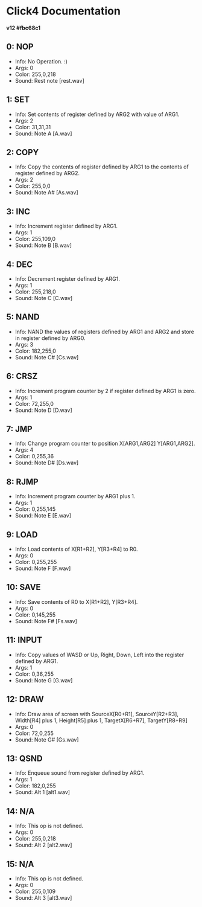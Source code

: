 # Click4 Documentation

__v12 #fbc68c1__

## 0: NOP

* Info: No Operation. :)
* Args: 0
* Color: 255,0,218
* Sound: Rest note [rest.wav]

## 1: SET

* Info: Set contents of register defined by ARG2 with value of ARG1.
* Args: 2
* Color: 31,31,31
* Sound: Note A [A.wav]

## 2: COPY

* Info: Copy the contents of register defined by ARG1 to the contents of register defined by ARG2.
* Args: 2
* Color: 255,0,0
* Sound: Note A# [As.wav]

## 3: INC

* Info: Increment register defined by ARG1.
* Args: 1
* Color: 255,109,0
* Sound: Note B [B.wav]

## 4: DEC

* Info: Decrement register defined by ARG1.
* Args: 1
* Color: 255,218,0
* Sound: Note C [C.wav]

## 5: NAND

* Info: NAND the values of registers defined by ARG1 and ARG2 and store in register defined by ARG0.
* Args: 3
* Color: 182,255,0
* Sound: Note C# [Cs.wav]

## 6: CRSZ

* Info: Increment program counter by 2 if register defined by ARG1 is zero.
* Args: 1
* Color: 72,255,0
* Sound: Note D [D.wav]

## 7: JMP

* Info: Change program counter to position X[ARG1,ARG2] Y[ARG1,ARG2].
* Args: 4
* Color: 0,255,36
* Sound: Note D# [Ds.wav]

## 8: RJMP

* Info: Increment program counter by ARG1 plus 1.
* Args: 1
* Color: 0,255,145
* Sound: Note E [E.wav]

## 9: LOAD

* Info: Load contents of X[R1+R2], Y[R3+R4] to R0.
* Args: 0
* Color: 0,255,255
* Sound: Note F [F.wav]

## 10: SAVE

* Info: Save contents of R0 to X[R1+R2], Y[R3+R4].
* Args: 0
* Color: 0,145,255
* Sound: Note F# [Fs.wav]

## 11: INPUT

* Info: Copy values of WASD or Up, Right, Down, Left into the register defined by ARG1.
* Args: 1
* Color: 0,36,255
* Sound: Note G [G.wav]

## 12: DRAW

* Info: Draw area of screen with SourceX[R0+R1], SourceY[R2+R3], Width[R4] plus 1, Height[R5] plus 1, TargetX[R6+R7], TargetY[R8+R9]
* Args: 0
* Color: 72,0,255
* Sound: Note G# [Gs.wav]

## 13: QSND

* Info: Enqueue sound from register defined by ARG1.
* Args: 1
* Color: 182,0,255
* Sound: Alt 1 [alt1.wav]

## 14: N/A

* Info: This op is not defined.
* Args: 0
* Color: 255,0,218
* Sound: Alt 2 [alt2.wav]

## 15: N/A

* Info: This op is not defined.
* Args: 0
* Color: 255,0,109
* Sound: Alt 3 [alt3.wav]

